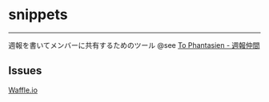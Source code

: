 # snippets
---
週報を書いてメンバーに共有するためのツール
@see [To Phantasien - 週報仲間](https://bellflower.dodgson.org/%E9%80%B1%E5%A0%B1%E4%BB%B2%E9%96%93-a799ad07f349#.salonf8tu)

## Issues
[Waffle.io](https://waffle.io/dachi023/snippets)